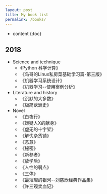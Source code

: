 ```yaml
---
layout: post
title: My book list
permalink: /books/
---
```


* content
{:toc}


2018
-----------------------------------------------------------------

+ Science and technique
   + 《Python 科学计算》
   + 《鸟哥的Linux私房菜基础学习篇-第三版》
   + 《机器学习系统设计》
   + 《机器学习--使用案例分析》
+ Literature and history
   + 《沉默的大多数》
   + 《极简欧洲史》
+ Novel
   + 《白夜行》
   + 《嫌疑人X的献身》
   + 《虚无的十字架》
   + 《解忧杂货铺》
   + 《恶意》
   + 《秘密》
   + 《新参者》
   + 《放学后》
   + 《人性的弱点》
   + 《三体》
   + 《最璀璨的银河--刘慈欣经典作品集》
   + 《许三观卖血记》
